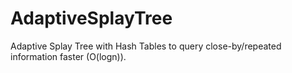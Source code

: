 # AdaptiveSplayTree
Adaptive Splay Tree with Hash Tables to query close-by/repeated information faster (O(logn)).
